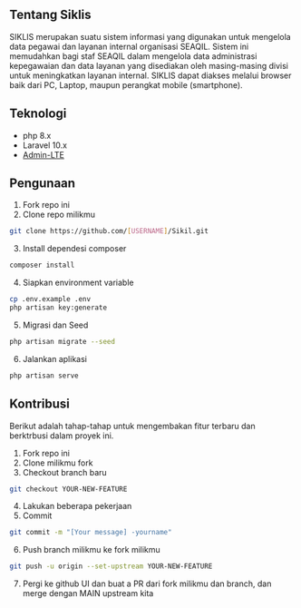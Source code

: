 ## Tentang Siklis

SIKLIS merupakan suatu sistem informasi yang digunakan untuk mengelola data pegawai dan layanan internal organisasi SEAQIL. Sistem ini memudahkan bagi staf SEAQIL dalam mengelola data administrasi kepegawaian dan data layanan yang disediakan oleh masing-masing divisi untuk meningkatkan layanan internal. SIKLIS dapat diakses melalui browser baik dari PC, Laptop, maupun perangkat mobile (smartphone).

## Teknologi

-   php 8.x
-   Laravel 10.x
-   [Admin-LTE](https://github.com/jeroennoten/Laravel-AdminLTE)

## Pengunaan

1. Fork repo ini
2. Clone repo milikmu

```bash
git clone https://github.com/[USERNAME]/Sikil.git
```

3. Install dependesi composer

```bash
composer install
```

4. Siapkan environment variable

```bash
cp .env.example .env
php artisan key:generate
```

5. Migrasi dan Seed

```bash
php artisan migrate --seed
```

6. Jalankan aplikasi

```bash
php artisan serve
```

## Kontribusi

Berikut adalah tahap-tahap untuk mengembakan fitur terbaru dan berktrbusi dalam proyek ini.

1. Fork repo ini
2. Clone milikmu fork
3. Checkout branch baru

```bash
git checkout YOUR-NEW-FEATURE
```

4. Lakukan beberapa pekerjaan
5. Commit

```bash
git commit -m "[Your message] -yourname"
```

6. Push branch milikmu ke fork milikmu

```bash
git push -u origin --set-upstream YOUR-NEW-FEATURE
```

7. Pergi ke github UI dan buat a PR dari fork milikmu dan branch, dan merge dengan MAIN upstream kita
